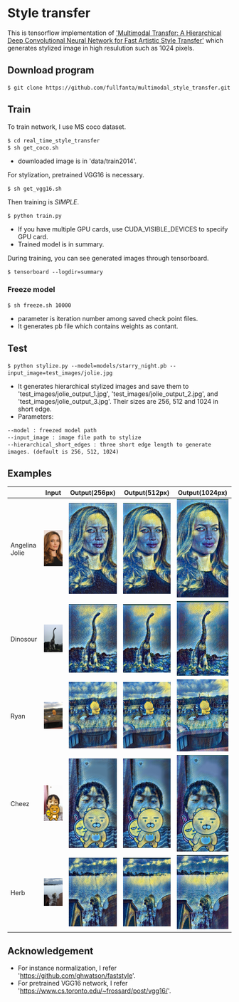 # Style transfer
This is tensorflow implementation of ['Multimodal Transfer: A Hierarchical Deep Convolutional Neural Network for Fast Artistic Style Transfer'](https://arxiv.org/abs/1612.01895) which generates stylized image in high resulution such as 1024 pixels.


## Download program
```
$ git clone https://github.com/fullfanta/multimodal_style_transfer.git
```


## Train
To train network, I use MS coco dataset.
```
$ cd real_time_style_transfer
$ sh get_coco.sh
```
- downloaded image is in 'data/train2014'.

For stylization, pretrained VGG16 is necessary.
```
$ sh get_vgg16.sh
```

Then training is *SIMPLE*.
```
$ python train.py
```
- If you have multiple GPU cards, use CUDA_VISIBLE_DEVICES to specify GPU card.
- Trained model is in summary.

During training, you can see generated images through tensorboard.
```
$ tensorboard --logdir=summary
```


### Freeze model
```
$ sh freeze.sh 10000
```
- parameter is iteration number among saved check point files.
- It generates pb file which contains weights as contant.


## Test
```
$ python stylize.py --model=models/starry_night.pb --input_image=test_images/jolie.jpg
```
- It generates hierarchical stylized images and save them to 'test_images/jolie_output_1.jpg', 'test_images/jolie_output_2.jpg', and 'test_images/jolie_output_3.jpg'. Their sizes are 256, 512 and 1024 in short edge.
- Parameters:
```
--model : freezed model path
--input_image : image file path to stylize
--hierarchical_short_edges : three short edge length to generate images. (default is 256, 512, 1024)
```

## Examples
|    | Input | Output(256px) | Output(512px) | Output(1024px) |
|----|-------|---------------|---------------|----------------|
|Angelina Jolie|<img src='test_images/jolie.jpg' width='256px'>|<img src='test_images/jolie_output_1.jpg' width='256px'>|<img src='test_images/jolie_output_2.jpg' width='256px'>|<img src='test_images/jolie_output_3.jpg' width='256px'>|
|Dinosour|<img src='test_images/dinosour.png' width='256px'>|<img src='test_images/dinosour_output_1.jpg' width='256px'>|<img src='test_images/dinosour_output_2.jpg' width='256px'>|<img src='test_images/dinosour_output_3.jpg' width='256px'>|
|Ryan|<img src='test_images/ryan.png' width='256px'>|<img src='test_images/ryan_output_1.jpg' width='256px'>|<img src='test_images/ryan_output_2.jpg' width='256px'>|<img src='test_images/ryan_output_3.jpg' width='256px'>|
|Cheez|<img src='test_images/cheez.png' width='256px'>|<img src='test_images/cheez_output_1.jpg' width='256px'>|<img src='test_images/cheez_output_2.jpg' width='256px'>|<img src='test_images/cheez_output_3.jpg' width='256px'>|
|Herb|<img src='test_images/herb.png' width='256px'>|<img src='test_images/herb_output_1.jpg' width='256px'>|<img src='test_images/herb_output_2.jpg' width='256px'>|<img src='test_images/herb_output_3.jpg' width='256px'>|


## Acknowledgement
- For instance normalization, I refer 'https://github.com/ghwatson/faststyle'.
- For pretrained VGG16 network, I refer 'https://www.cs.toronto.edu/~frossard/post/vgg16/'.

